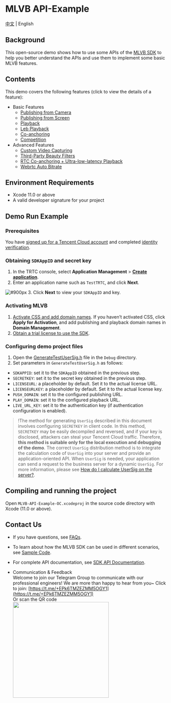 # MLVB API-Example 
[中文](README.md) | English

## Background
This open-source demo shows how to use some APIs of the [MLVB SDK](https://www.tencentcloud.com/document/product/1071) to help you better understand the APIs and use them to implement some basic MLVB features. 

## Contents
This demo covers the following features (click to view the details of a feature):

- Basic Features
  - [Publishing from Camera](./Basic/LivePushCamera)
  - [Publishing from Screen](./Basic/LivePushScreen)
  - [Playback](./Basic/LivePlay)
  - [Leb Playback](./Basic/LebPlay)
  - [Co-anchoring](./Basic/LiveLink)
  - [Competition](./Basic/LinkPK)
- Advanced Features
  - [Custom Video Capturing](./Advanced/CustomVideoCapture)
  - [Third-Party Beauty Filters](./Advanced/ThirdBeauty)
  - [RTC Co-anchoring + Ultra-low-latency Playback](./Advanced/RTCPushAndPlay)
  - [Webrtc Auto Bitrate](./Advanced/LebAutoBitrate)

## Environment Requirements
- Xcode 11.0 or above
- A valid developer signature for your project


## Demo Run Example

### Prerequisites
You have [signed up for a Tencent Cloud account](https://intl.cloud.tencent.com/document/product/378/17985) and completed [identity verification](https://intl.cloud.tencent.com/document/product/378/3629).

### Obtaining `SDKAppID` and secret key
1. In the TRTC console, select **Application Management** > **[Create application](https://console.tencentcloud.com/trtc/app/create)**.
2. Enter an application name such as `TestTRTC`, and click **Next**.

![ #900px](https://qcloudimg.tencent-cloud.cn/raw/51c73a617e69a76ed26e6f74b0071ec9.png)
3. Click **Next** to view your `SDKAppID` and key.

### Activating MLVB
1. [Activate CSS and add domain names](https://console.intl.cloud.tencent.com/live/common/apply?code=0). If you haven’t activated CSS, click **Apply for Activation**, and add publishing and playback domain names in **Domain Management**.
2. [Obtain a trial license to use the SDK](https://console.intl.cloud.tencent.com/live/license). 

### Configuring demo project files

1. Open the [GenerateTestUserSig.h](debug/GenerateTestUserSig.h) file in the `Debug` directory.
2. Set parameters in `GenerateTestUserSig.h` as follows:

  - `SDKAPPID`: set it to the `SDKAppID` obtained in the previous step.
  - `SECRETKEY`: set it to the secret key obtained in the previous step.
  - `LICENSEURL`: a placeholder by default. Set it to the actual license URL.
  - `LICENSEURLKEY`: a placeholder by default. Set it to the actual license key.
  - `PUSH_DOMAIN`: set it to the configured publishing URL.
  - `PLAY_DOMAIN`: set it to the configured playback URL.
  - `LIVE_URL_KEY`: set it to the authentication key (if authentication configuration is enabled).

>!The method for generating `UserSig` described in this document involves configuring `SECRETKEY` in client code. In this method, `SECRETKEY` may be easily decompiled and reversed, and if your key is disclosed, attackers can steal your Tencent Cloud traffic. Therefore, **this method is suitable only for the local execution and debugging of the demo**.
>The correct `UserSig` distribution method is to integrate the calculation code of `UserSig` into your server and provide an application-oriented API. When `UserSig` is needed, your application can send a request to the business server for a dynamic `UserSig`. For more information, please see [How do I calculate UserSig on the server?](https://www.tencentcloud.com/document/product/1071/39471).

## Compiling and running the project

Open `MLVB-API-Example-OC.xcodeproj` in the source code directory with Xcode (11.0 or above).

## Contact Us
- If you have questions, see [FAQs](https://www.tencentcloud.com/document/product/1071/39477).

- To learn about how the MLVB SDK can be used in different scenarios, see [Sample Code](https://www.tencentcloud.com/document/product/1071).

- For complete API documentation, see [SDK API Documentation](https://liteav.sdk.qcloud.com/doc/api/en/group__V2TXLivePusher__ios.html).

- Communication & Feedback   
Welcome to join our Telegram Group to communicate with our professional engineers! We are more than happy to hear from you~
Click to join: [https://t.me/+EPk6TMZEZMM5OGY1](https://t.me/+EPk6TMZEZMM5OGY1)   
Or scan the QR code   
  <img src="https://qcloudimg.tencent-cloud.cn/raw/79cbfd13877704ff6e17f30de09002dd.jpg" width="300px">
